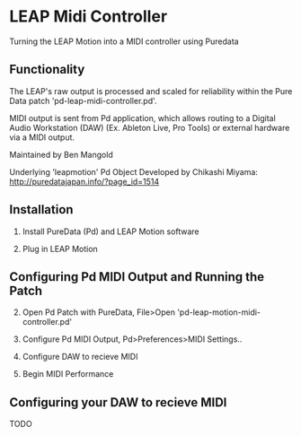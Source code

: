 # LEAP Midi Controller

Turning the LEAP Motion into a MIDI controller using Puredata

## Functionality

The LEAP's raw output is processed and scaled for reliability within the Pure Data patch 'pd-leap-midi-controller.pd'.

MIDI output is sent from Pd application, which allows routing to a Digital Audio Workstation (DAW) (Ex. Ableton Live, Pro Tools) or external hardware via a MIDI output.

Maintained by Ben Mangold

Underlying 'leapmotion' Pd Object Developed by Chikashi Miyama: http://puredatajapan.info/?page_id=1514

## Installation 

1) Install PureData (Pd) and LEAP Motion software

2) Plug in LEAP Motion

## Configuring Pd MIDI Output and Running the Patch

2) Open Pd Patch with PureData, File>Open 'pd-leap-motion-midi-controller.pd' 

3) Configure Pd MIDI Output, Pd>Preferences>MIDI Settings..

4) Configure DAW to recieve MIDI

5) Begin MIDI Performance

## Configuring your DAW to recieve MIDI

TODO